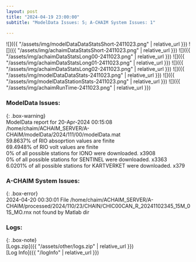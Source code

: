 ```yaml
---
layout: post
title: "2024-04-19 23:00:00"
subtitle: "ModelData Issues: 5; A-CHAIM System Issues: 1"

---
```


![]({{ "/assets/img/modelDataDataStatsShort-2411023.png" | relative_url }})
![]({{ "/assets/img/achaimDataStatsShort-2411023.png" | relative_url }})
![]({{ "/assets/img/achaimDataStatsLong00-2411023.png" | relative_url }})
![]({{ "/assets/img/achaimDataStatsLong01-2411023.png" | relative_url }})
![]({{ "/assets/img/achaimDataStatsLong02-2411023.png" | relative_url }})
![]({{ "/assets/img/modelDataDataStats-2411023.png" | relative_url }})
![]({{ "/assets/img/modelDataStationStats-2411023.png" | relative_url }})
![]({{ "/assets/img/achaimRunTime-2411023.png" | relative_url }})


### ModelData Issues:  
  
{: .box-warning}  
 ModelData report for 20-Apr-2024 00:15:08   
 /home/chaim/ACHAIM_SERVER/A-CHAIM/modelData/2024/111/00/modelData.mat   
 59.8637% of RIO absoprtion values are finite   
 69.4948% of RIO volt values are finite   
 0% of all possible stations for IONO were downloaded. x3908   
 0% of all possible stations for SENTINEL were downloaded. x3363   
 6.0201% of all possible stations for KARTVERKET were downloaded. x379   
  
### A-CHAIM System Issues:  
  
{: .box-error}  
2024-04-20 00:30:01 File /home/chaim/ACHAIM_SERVER/A-CHAIM/processed/2024/110/23/CHAIN/CHIC00CAN_R_20241102345_15M_01S_MO.rnx not found by Matlab dir  

### Logs:  
  
{: .box-note}  
[Logs.zip]({{ "/assets/other/logs.zip" | relative_url }})  
[Log Info]({{ "/logInfo" | relative_url }})  
